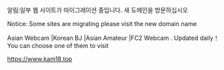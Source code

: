 알림:일부 웹 사이트가 마이그레이션 중입니다. 새 도메인을 방문하십시오

Notice: Some sites are migrating please visit the new domain name

Asian Webcam |Korean BJ |Asian Amateur |FC2 Webcam . Updated daily！You can choose one of them to visit

https://www.kam18.top




